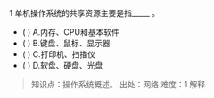 1
单机操作系统的共享资源主要是指_____ 。
- ( ) A.内存、CPU和基本软件 
- ( ) B.键盘、鼠标、显示器 
- ( ) C.打印机、扫描仪 
- ( ) D.软盘、硬盘、光盘

> 知识点：操作系统概述。
> 出处：网络
> 难度：1
> 解释
